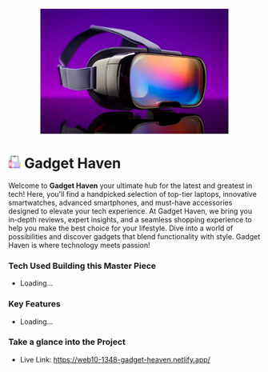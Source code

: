 <p align="center"><img src="./src/assets/banner.jpg" height="250px"></p>

# <img src="./src/assets/favicon-16x16.png" height="25px"> Gadget Haven

Welcome to **Gadget Haven** your ultimate hub for the latest and greatest in tech! Here, you'll find a handpicked selection of top-tier laptops, innovative smartwatches, advanced smartphones, and must-have accessories designed to elevate your tech experience. At Gadget Haven, we bring you in-depth reviews, expert insights, and a seamless shopping experience to help you make the best choice for your lifestyle. Dive into a world of possibilities and discover gadgets that blend functionality with style. Gadget Haven is where technology meets passion!

### Tech Used Building this Master Piece

- Loading...

### Key Features

- Loading...

### Take a glance into the Project

- Live Link:  <https://web10-1348-gadget-heaven.netlify.app/>
